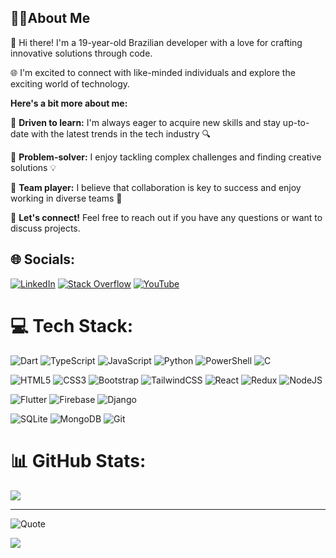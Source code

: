 ## 🧑‍💻**About Me**
💙 Hi there! I'm a 19-year-old Brazilian developer with a love for crafting innovative solutions through code.

🌐 I'm excited to connect with like-minded individuals and explore the exciting world of technology.

**Here's a bit more about me:**

🎉 **Driven to learn:** I'm always eager to acquire new skills and stay up-to-date with the latest trends in the tech industry 🔍

🧠 **Problem-solver:** I enjoy tackling complex challenges and finding creative solutions 💡

🤝 **Team player:** I believe that collaboration is key to success and enjoy working in diverse teams 👥


🔗 **Let's connect!** Feel free to reach out if you have any questions or want to discuss projects.

## 🌐 Socials:
[![LinkedIn](https://img.shields.io/badge/LinkedIn-%230077B5.svg?logo=linkedin&logoColor=white)](https://linkedin.com/in/carlos-mariano-cardoso) [![Stack Overflow](https://img.shields.io/badge/-Stackoverflow-FE7A16?logo=stack-overflow&logoColor=white)](https://stackoverflow.com/users/19912446) [![YouTube](https://img.shields.io/badge/YouTube-%23FF0000.svg?logo=YouTube&logoColor=white)](https://youtube.com/@@_aumaca) 

# 💻 Tech Stack:
![Dart](https://img.shields.io/badge/dart-%230175C2.svg?style=flat&logo=dart&logoColor=white) 
![TypeScript](https://img.shields.io/badge/typescript-%23007ACC.svg?style=flat&logo=typescript&logoColor=white) 
![JavaScript](https://img.shields.io/badge/javascript-%23323330.svg?style=flat&logo=javascript&logoColor=%23F7DF1E) 
![Python](https://img.shields.io/badge/python-3670A0?style=flat&logo=python&logoColor=ffdd54) 
![PowerShell](https://img.shields.io/badge/PowerShell-%235391FE.svg?style=flat&logo=powershell&logoColor=white) 
![C](https://img.shields.io/badge/c-%2300599C.svg?style=flat&logo=c&logoColor=white) 

![HTML5](https://img.shields.io/badge/html5-%23E34F26.svg?style=flat&logo=html5&logoColor=white) 
![CSS3](https://img.shields.io/badge/css3-%231572B6.svg?style=flat&logo=css3&logoColor=white) 
![Bootstrap](https://img.shields.io/badge/bootstrap-%238511FA.svg?style=flat&logo=bootstrap&logoColor=white) 
![TailwindCSS](https://img.shields.io/badge/tailwindcss-%2338B2AC.svg?style=flat&logo=tailwind-css&logoColor=white) 
![React](https://img.shields.io/badge/react-%2320232a.svg?style=flat&logo=react&logoColor=%2361DAFB) 
![Redux](https://img.shields.io/badge/redux-%23593d88.svg?style=flat&logo=redux&logoColor=white) 
![NodeJS](https://img.shields.io/badge/node.js-6DA55F?style=flat&logo=node.js&logoColor=white) 

![Flutter](https://img.shields.io/badge/Flutter-%2302569B.svg?style=flat&logo=Flutter&logoColor=white) 
![Firebase](https://img.shields.io/badge/firebase-%23039BE5.svg?style=flat&logo=firebase) 
![Django](https://img.shields.io/badge/django-%23092E20.svg?style=flat&logo=django&logoColor=white) 

![SQLite](https://img.shields.io/badge/sqlite-%2307405e.svg?style=flat&logo=sqlite&logoColor=white) 
![MongoDB](https://img.shields.io/badge/MongoDB-%234ea94b.svg?style=flat&logo=mongodb&logoColor=white) 
![Git](https://img.shields.io/badge/git-%23F05033.svg?style=flat&logo=git&logoColor=white) 

# 📊 GitHub Stats:
![](https://github-readme-stats.vercel.app/api/top-langs/?username=Aumaca&theme=dark&hide_border=false&include_all_commits=false&count_private=false&layout=compact)

---

![Quote](https://quotes-github-readme.vercel.app/api?type=horizontal&quote=I%20must%20not%20fear.%20Fear%20is%20the%20mind-killer.%20I%20will%20face%20my%20fear.%20Where%20the%20fear%20has%20gone%20there%20will%20be%20nothing.%20Only%20I%20will%20remain.&author=Frank%20Herbert&theme=algolia&border=true)

[![](https://visitcount.itsvg.in/api?id=Aumaca&icon=5&color=0)](https://visitcount.itsvg.in)
